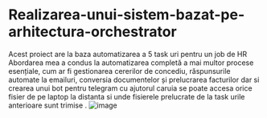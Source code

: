 # Realizarea-unui-sistem-bazat-pe-arhitectura-orchestrator


Acest proiect are la baza automatizarea a 5 task uri pentru un job de HR
Abordarea mea a condus la automatizarea completă a mai multor procese esențiale, cum ar fi gestionarea cererilor de concediu, răspunsurile automate la emailuri, conversia documentelor și prelucrarea facturilor dar si crearea unui bot pentru telegram cu ajutorul caruia se poate accesa orice fisier de pe laptop la distanta si unde fisierele prelucrate de la task urile anterioare sunt trimise .
![image](https://github.com/user-attachments/assets/65166570-d0f6-44c8-b23c-d94ea3d5e750)

